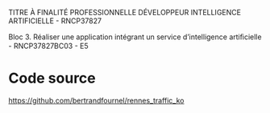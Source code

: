 TITRE À FINALITÉ PROFESSIONNELLE DÉVELOPPEUR INTELLIGENCE ARTIFICIELLE - RNCP37827

Bloc 3. Réaliser une application intégrant un service d’intelligence artiﬁcielle - RNCP37827BC03 - E5

# Code source
https://github.com/bertrandfournel/rennes_traffic_ko